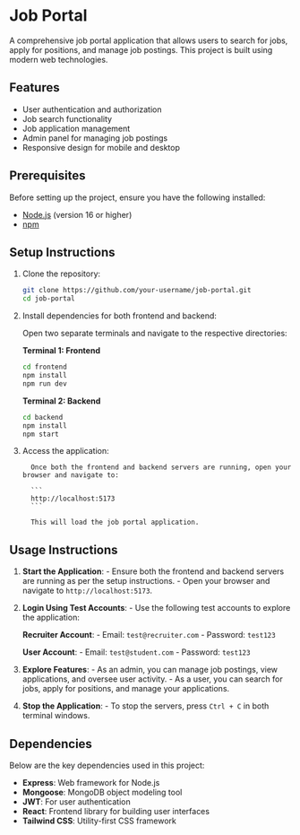 # Job Portal

A comprehensive job portal application that allows users to search for jobs, apply for positions, and manage job postings. This project is built using modern web technologies.

## Features
- User authentication and authorization
- Job search functionality
- Job application management
- Admin panel for managing job postings
- Responsive design for mobile and desktop

## Prerequisites
Before setting up the project, ensure you have the following installed:
- [Node.js](https://nodejs.org/) (version 16 or higher)
- [npm](https://www.npmjs.com/)


## Setup Instructions
1. Clone the repository:
   ```bash
   git clone https://github.com/your-username/job-portal.git
   cd job-portal
   

2. Install dependencies for both frontend and backend:

      Open two separate terminals and navigate to the respective directories:

      **Terminal 1: Frontend**
      ```bash
      cd frontend
      npm install
      npm run dev
      ```

      **Terminal 2: Backend**
      ```bash
      cd backend
      npm install
      npm start
      ```

3. Access the application:

         Once both the frontend and backend servers are running, open your browser and navigate to:

         ```
         http://localhost:5173
         ```

         This will load the job portal application.

## Usage Instructions

   1. **Start the Application**:
            - Ensure both the frontend and backend servers are running as per the setup instructions.
            - Open your browser and navigate to `http://localhost:5173`.

   2. **Login Using Test Accounts**:
            - Use the following test accounts to explore the application:

         **Recruiter Account**:
           - Email: `test@recruiter.com`
           - Password: `test123`

         **User Account**:
           - Email: `test@student.com`
           - Password: `test123`

   3. **Explore Features**:
            - As an admin, you can manage job postings, view applications, and oversee user activity.
            - As a user, you can search for jobs, apply for positions, and manage your applications.

   4. **Stop the Application**:
            - To stop the servers, press `Ctrl + C` in both terminal windows.


         

## Dependencies
   
   Below are the key dependencies used in this project:

   - **Express**: Web framework for Node.js
   - **Mongoose**: MongoDB object modeling tool
   - **JWT**: For user authentication
   - **React**: Frontend library for building user interfaces
   - **Tailwind CSS**: Utility-first CSS framework


